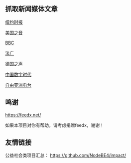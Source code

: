 抓取新闻媒体文章
------

[纽约时报](lists/纽约时报.md)

[美国之音](lists/美国之音.md)

[BBC](lists/BBC.md)

[法广](lists/法广.md)

[德国之声](lists/德国之声.md)

[中国数字时代](lists/中国数字时代.md)

[自由亚洲电台](lists/自由亚洲电台.md)

鸣谢
------

https://feedx.net/

如果本项目对你有帮助，请考虑捐赠feedx，谢谢！

友情链接
------

公益社会类项目汇总： https://github.com/NodeBE4/impact/
